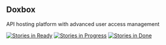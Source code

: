 ## Doxbox

API hosting platform with advanced user access management

[![Stories in Ready](https://badge.waffle.io/oklaiss/Doxbox.png?label=ready&title=Ready)](http://waffle.io/oklaiss/Doxbox)
[![Stories in Progress](https://badge.waffle.io/oklaiss/Doxbox.png?label=inprogress&title=InProgress)](http://waffle.io/oklaiss/Doxbox)
[![Stories in Done](https://badge.waffle.io/oklaiss/Doxbox.png?label=done&title=Done)](http://waffle.io/oklaiss/Doxbox)
